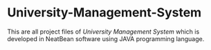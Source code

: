 # University-Management-System
This are all project files of *University Management System* which is developed in NeatBean software using JAVA programming language.
